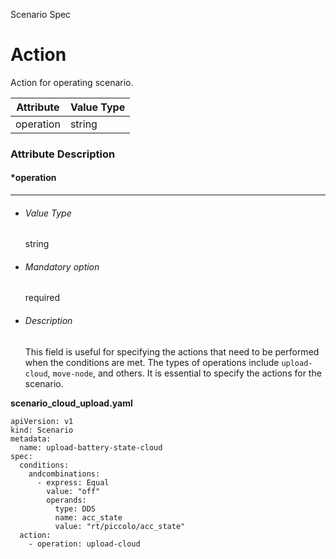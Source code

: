 Scenario Spec

# Action



Action for operating scenario.

| Attribute | Value Type |
| --------- | ---------- |
| operation | string     |





### Attribute Description



#### *operation

------

- ###### Value Type

  string

- ###### Mandatory option

  required

- ###### Description

  This field is useful for specifying the actions that need to be performed when the conditions are met. The types of operations include `upload-cloud`, `move-node`, and others. It is essential to specify the actions for the scenario.

**scenario_cloud_upload.yaml**

```
apiVersion: v1
kind: Scenario
metadata:
  name: upload-battery-state-cloud
spec:
  conditions:
    andcombinations:
      - express: Equal
        value: "off"
        operands:
          type: DDS
          name: acc_state
          value: "rt/piccolo/acc_state"
  action:
    - operation: upload-cloud
```